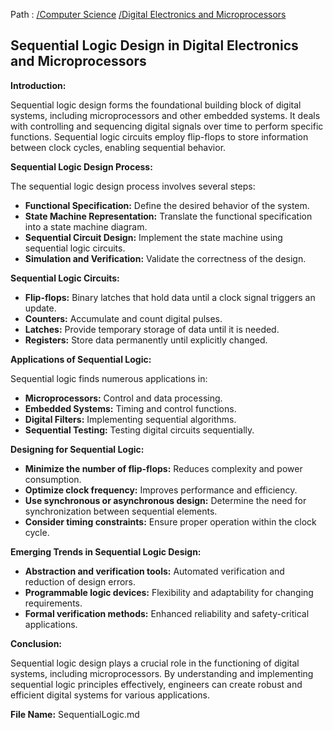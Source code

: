 Path : [/Computer Science](<..\..\index.md>) [/Digital Electronics and Microprocessors](<..\index.md>)
## Sequential Logic Design in Digital Electronics and Microprocessors

**Introduction:**

Sequential logic design forms the foundational building block of digital systems, including microprocessors and other embedded systems. It deals with controlling and sequencing digital signals over time to perform specific functions. Sequential logic circuits employ flip-flops to store information between clock cycles, enabling sequential behavior.


**Sequential Logic Design Process:**

The sequential logic design process involves several steps:

- **Functional Specification:** Define the desired behavior of the system.
- **State Machine Representation:** Translate the functional specification into a state machine diagram.
- **Sequential Circuit Design:** Implement the state machine using sequential logic circuits.
- **Simulation and Verification:** Validate the correctness of the design.

**Sequential Logic Circuits:**

- **Flip-flops:** Binary latches that hold data until a clock signal triggers an update.
- **Counters:** Accumulate and count digital pulses.
- **Latches:** Provide temporary storage of data until it is needed.
- **Registers:** Store data permanently until explicitly changed.


**Applications of Sequential Logic:**

Sequential logic finds numerous applications in:

- **Microprocessors:** Control and data processing.
- **Embedded Systems:** Timing and control functions.
- **Digital Filters:** Implementing sequential algorithms.
- **Sequential Testing:** Testing digital circuits sequentially.


**Designing for Sequential Logic:**

- **Minimize the number of flip-flops:** Reduces complexity and power consumption.
- **Optimize clock frequency:** Improves performance and efficiency.
- **Use synchronous or asynchronous design:** Determine the need for synchronization between sequential elements.
- **Consider timing constraints:** Ensure proper operation within the clock cycle.


**Emerging Trends in Sequential Logic Design:**

- **Abstraction and verification tools:** Automated verification and reduction of design errors.
- **Programmable logic devices:** Flexibility and adaptability for changing requirements.
- **Formal verification methods:** Enhanced reliability and safety-critical applications.


**Conclusion:**

Sequential logic design plays a crucial role in the functioning of digital systems, including microprocessors. By understanding and implementing sequential logic principles effectively, engineers can create robust and efficient digital systems for various applications.


**File Name:** SequentialLogic.md
